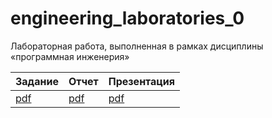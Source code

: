 # engineering_laboratories_0

Лабораторная работа, выполненная в рамках дисциплины «программная инженерия» 

| Задание | Отчет | Презентация |
|---------|-------|-------------|
| [pdf](https://github.com/BFI-2202/engineering_laboratories/blob/2a3e3d864ecec2b940646c2334fd25a7cb661ef2/semester_01/laboratory_01.pdf) | [pdf](materials/report.pdf) | [pdf](materials/slides.pdf) |
